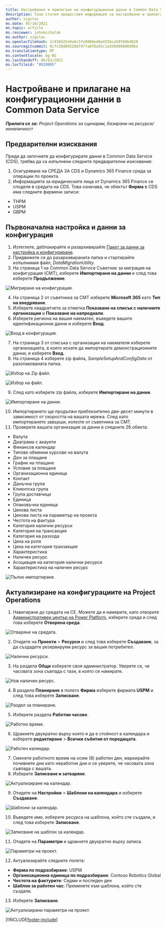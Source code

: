 ```yaml
---
title: Настройване и прилагане на конфигурационни данни в Common Data Service
description: Тази статия предоставя информация за настройване и прилагане на конфигурационни данни в Project Operations.
author: sigitac
ms.date: 05/10/2021
ms.topic: article
ms.reviewer: johnmichalak
ms.author: sigitac
ms.openlocfilehash: 2c918425e9a6c5fe8888ed8a4258ca59f0464828
ms.sourcegitcommit: 6cfc50d89528df977a8f6a55c1ad39d99800d9b4
ms.translationtype: MT
ms.contentlocale: bg-BG
ms.lasthandoff: 06/03/2022
ms.locfileid: "8928005"
---
```

# <a name="set-up-and-apply-configuration-data-in-the-common-data-service"></a>Настройване и прилагане на конфигурационни данни в Common Data Service 

_**Прилага се за:** Project Operations за сценарии, базирани на ресурси/неналичност_



## <a name="prerequisites"></a>Предварителни изисквания

Преди да започнете да конфигурирате данни в Common Data Service (CDS), трябва да са изпълнени следните предварителни изисквания:

1.  Осигуряване на СРЕДА ЗА CDS и Dynamics 365 Finance среда за операции по проекта.
2.  Информацията за юридическите лица от Dynamics 365 Finance се споделя в средата на CDS. Това означава, че обектът **Фирма** в CDS има следните фирмени записи:
  - THPM
  - USPM
  - GBPM

## <a name="install-setup-and-configuration-data"></a>Първоначална настройка и данни за конфигурация

1. Изтеглете, деблокирайте и разархивирайте [Пакет за данни за настройка и конфигуриране](https://download.microsoft.com/download/e/2/d/e2da6c98-d5dd-450c-aabe-fd6bf2ba374b/ProjOpsSampleSetupData-%20Integrated%20Latest.zip).
2. Придвижете се до разархивираната папка и стартирайте изпълнимия файл, *DataMigrationUtility*.
3. На страница 1 на Common Data Service Съветник за миграция на конфигурация (CMT), изберете **Импортиране на данни** и след това изберете **Продължение**.

![Мигриране на конфигурация.](./media/1ConfigurationMigration.png)

4. На страница 2 от съветника за CMT изберете **Microsoft 365** като **Тип на внедряване**.
5. Изберете квадратчета за отметка **Показване на списък с наличните организации** и **Показване на напреднали**.
6. Изберете региона на вашия наемател, въведете вашите идентификационни данни и изберете **Вход**.

![Вход в конфигурация.](./media/2ConfigurationSignin.png)

7. На страница 3 от списъка с организации на наемателя изберете организацията, в която искате да импортирате демонстрационните данни, и изберете **Вход**.
8. На страница 4 изберете zip файла, *SampleSetupAndConfigData* от разопакованата папка.

![Избор на Zip файл.](./media/3ZipFile.png)

![Избор на файл.](./media/4SelectAFile.png)

9. След като изберете zip файла, изберете **Импортиране на данни**.

![Импортиране на данни.](./media/5ImportData.png)

10. Импортирането ще продължи приблизително две-десет минути в зависимост от скоростта на вашата мрежа. След като импортирането завърши, излезте от съветника за CMT. 
11. Проверете вашата организация за данни в следните 26 обекта:

  - Валута
  - Диаграма с акаунти
  - Финансов календар
  - Типове обменни курсове на валута
  - Ден за плащане
  - График на плащане
  - Условие за плащане
  - Организационна единица
  - Контакт
  - Данъчна група
  - Клиентска група
  - Група доставчици
  - Единица
  - Опаковъчна единица
  - Ценова листа
  - Ценова листа на параметър на проекта
  - Честота на фактура
  - Категория налични ресурси
  - Категория на трансакция
  - Категория на разхода
  - Цена на роля
  - Цена на категория транзакция
  - Характеристика
  - Наличен ресурс
  - Асоциация на категория налични ресурси
  - Характеристика на наличен ресурс

![Пълно импортиране.](./media/6CompleteImport.png)

## <a name="update-project-operations-configurations"></a>Актуализиране на конфигурациите на Project Operations

1. Навигиране до средата на CE. Можете да я намерите, като отворите [Административен център на Power Platform](https://admin.powerplatform.microsoft.com/environments), изберете среда и след това изберете **Отворена среда**. 

![Отваряне на средата.](./media/7OpenEnvironment.png)

2. Отидете на **Проекти** > **Ресурси** и след това изберете **Създаване**, за да създадете резервируем ресурс за вашия потребител.

![Налични ресурси.](./media/8BookableResources.png)

3. На раздела **Общи** изберете своя администратор. Уверете се, че часовата зона съвпада с тази, в която се намирате. 

![Нов наличен ресурс.](./media/9NewBookableResource.png)

4. В раздела **Планиране** в полето **Фирма** изберете фирмата **USPM** и след това изберете **Записване**. 

![Раздел за планиране.](./media/10SchedulingTab.png)

5. Изберете раздела **Работни часове**.  

![Работно време.](./media/11WorkHours.png)

6. Щракнете двукратно върху която и да е стойност в календара и изберете **редактиране** > **Всички събития от поредицата**. 

![Работен календар.](./media/12WorkCalendar.png)

7. Сменете работното време на осем (8) работен ден, маркирайте почивните дни като неработни дни и се уверете, че часовата зона съвпада с вашата. 
8. Изберете **Записване и затваряне**.

![Актуализиране на календар.](./media/13UpdateCalendar.png)

9. Отидете на **Настройки** > **Шаблони на календара** и изберете **Създаване**.
 
 ![Шаблони за календар.](./media/14CalendarTemplates.png)
 
 10. Въведете име, изберете ресурса на шаблона, който сте създали, и след това изберете **Записване**. 
 
 ![Записване на шаблон за календар.](./media/15SaveCalendarTemplate.png)
 
 11. Отидете на **Параметри** и щракнете двукратно върху записа. 
 
 ![Параметри на проект.](./media/16ProjectParameters.png)
 
12. Актуализирайте следните полета:

 - **Фирма по подразбиране**: USPM
 - **Организационна единица по подразбиране**: Contoso Robotics Global
 - **Честота на фактурите**: Седми и последен ден
 - **Шаблон за работен час**: Преминете към шаблона, който сте създали.

13. Изберете **Записване**. 

![Актуализирани параметри на проект.](./media/17UpdatedProjectParameters.png)


[!INCLUDE[footer-include](../includes/footer-banner.md)]
